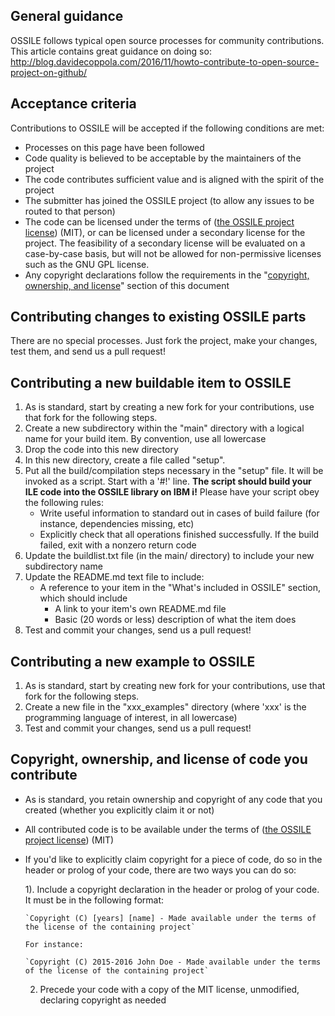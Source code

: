 
## General guidance
OSSILE follows typical open source processes for community contributions. This article contains great guidance on doing so:
http://blog.davidecoppola.com/2016/11/howto-contribute-to-open-source-project-on-github/

## Acceptance criteria
Contributions to OSSILE will be accepted if the following conditions are met:
 * Processes on this page have been followed
 * Code quality is believed to be acceptable by the maintainers of the project
 * The code contributes sufficient value and is aligned with the spirit of the project
 * The submitter has joined the OSSILE project (to allow any issues to be routed to that person)
 * The code can be licensed under the terms of ([the OSSILE project license](LICENSE)) (MIT), or can be licensed under a secondary license for the project. The feasibility of a secondary license will be evaluated on a case-by-case basis, but will not be allowed for non-permissive licenses such as the GNU GPL license. 
 * Any copyright declarations follow the requirements in the "[copyright, ownership, and license](#user-content-copyright-ownership-and-license-of-code-you-contribute)" section of this document

## Contributing changes to existing OSSILE parts
There are no special processes. Just fork the project, make your changes, test them, and send us a pull request!


## Contributing a new buildable item to OSSILE
1. As is standard, start by creating a new fork for your contributions, use that fork for the following steps. 
2. Create a new subdirectory within the "main" directory with a logical name for your build item. By convention, use all lowercase
3. Drop the code into this new directory
4. In this new directory, create a file called "setup". 
5. Put all the build/compilation steps necessary in the "setup" file. It will be invoked as a script. Start with a '#!' line. **The script should build your ILE code into the OSSILE library on IBM i!**
  Please have your script obey the following rules:
    * Write useful information to standard out in cases of build failure (for instance, dependencies missing, etc)
    * Explicitly check that all operations finished successfully. If the build failed, exit with a nonzero return code
6. Update the buildlist.txt file (in the main/ directory) to include your new subdirectory name
7. Update the README.md text file to include:
    * A reference to your item in the "What's included in OSSILE" section, which should include 
        * A link to your item's own README.md file
        * Basic (20 words or less) description of what the item does
8. Test and commit your changes, send us a pull request!


## Contributing a new example to OSSILE
1. As is standard, start by creating new fork for your contributions, use that fork for the following steps. 
2. Create a new file in the "xxx_examples" directory (where 'xxx' is the programming language of interest, in all lowercase)
3. Test and commit your changes, send us a pull request!


## Copyright, ownership, and license of code you contribute
 * As is standard, you retain ownership and copyright of any code that you created (whether you explicitly claim it or not)
 * All contributed code is to be available under the terms of ([the OSSILE project license](LICENSE)) (MIT)
 * If you'd like to explicitly claim copyright for a piece of code, do so in the header or prolog of your code, there are two ways you can do so:
 
     1). Include a copyright declaration in the header or prolog of your code. It must be in the following format:
 
       `Copyright (C) [years] [name] - Made available under the terms of the license of the containing project`
 
       For instance: 
 
       `Copyright (C) 2015-2016 John Doe - Made available under the terms of the license of the containing project`

     2) Precede your code with a copy of the MIT license, unmodified, declaring copyright as needed
 
